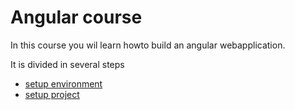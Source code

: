 # Angular course

In this course you wil learn howto build an angular webapplication.

It is divided in several steps
- [setup environment](step-00.md#step-00)
- [setup project](#step-01)